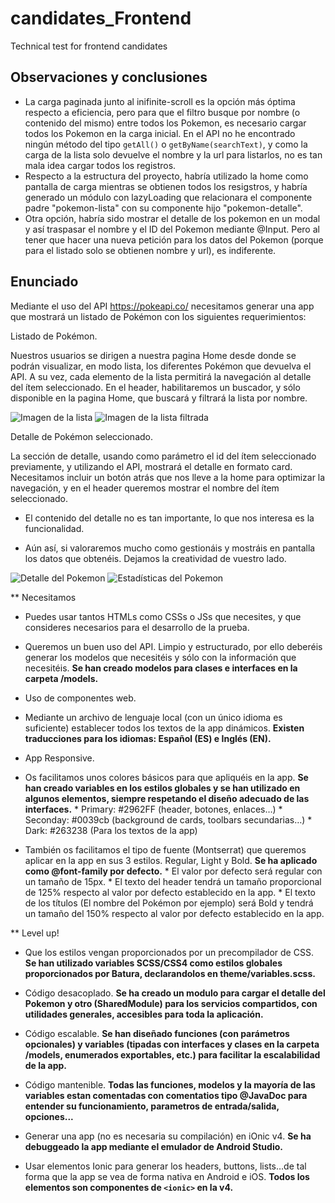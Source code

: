 # candidates_Frontend

Technical test for frontend candidates

## Observaciones y conclusiones

* La carga paginada junto al inifinite-scroll es la opción más óptima respecto a eficiencia, pero para que el filtro busque por nombre (o contenido del mismo) entre todos los Pokemon, es necesario cargar todos los Pokemon en la carga inicial. En el API no he encontrado ningún método del tipo `getAll()` o `getByName(searchText)`, y como la carga de la lista solo devuelve el nombre y la url para listarlos, no es tan mala idea cargar todos los registros.
* Respecto a la estructura del proyecto, habría utilizado la home como pantalla de carga mientras se obtienen todos los resigstros, y habría generado un módulo con lazyLoading que relacionara el componente padre "pokemon-lista" con su componente hijo "pokemon-detalle".
* Otra opción, habría sido mostrar el detalle de los pokemon en un modal y así traspasar el nombre y el ID del Pokemon mediante @Input. Pero al tener que hacer una nueva petición para los datos del Pokemon (porque para el listado solo se obtienen nombre y url), es indiferente.

## Enunciado

Mediante el uso del API https://pokeapi.co/ necesitamos generar una app que mostrará un listado de Pokémon con los siguientes requerimientos:

Listado de Pokémon.

Nuestros usuarios se dirigen a nuestra pagina Home desde donde se podrán visualizar, en modo lista, los diferentes Pokémon que devuelva el API. A su vez, cada elemento de la lista permitirá la navegación al detalle del ítem seleccionado. En el header, habilitaremos un buscador, y sólo disponible en la pagina Home, que buscará y filtrará la lista por nombre.

![ Imagen de la lista ](https://github.com/BaturaMobile/candidates_Frontend_1903437/blob/master/imagenes/pokedex.png)
![ Imagen de la lista filtrada ](https://github.com/BaturaMobile/candidates_Frontend_1903437/blob/master/imagenes/pokedex-filtrada.png)

Detalle de Pokémon seleccionado.

La sección de detalle, usando como parámetro el id del ítem seleccionado previamente, y utilizando el API, mostrará el detalle en formato card. Necesitamos incluir un botón atrás que nos lleve a la home para optimizar la navegación, y en el header queremos mostrar el nombre del ítem seleccionado.

-    El contenido del detalle no es tan importante, lo que nos interesa es la funcionalidad.

-    Aún así, si valoraremos mucho como gestionáis y mostráis en pantalla los datos que obtenéis. Dejamos la creatividad de vuestro lado.

![ Detalle del Pokemon ](https://github.com/BaturaMobile/candidates_Frontend_1903437/blob/master/imagenes/pokemon-detalle.png)
![ Estadísticas del Pokemon ](https://github.com/BaturaMobile/candidates_Frontend_1903437/blob/master/imagenes/pokemon-stats.png)

** Necesitamos

* Puedes usar tantos HTMLs como CSSs o JSs que necesites, y que consideres necesarios para el desarrollo de la prueba.

* Queremos un buen uso del API. Limpio y estructurado, por ello deberéis generar los modelos que necesitéis y sólo con la información que necesitéis.
  **Se han creado modelos para clases e interfaces en la carpeta /models.**

* Uso de componentes web.

* Mediante un archivo de lenguaje local (con un único idioma es suficiente) establecer todos los textos de la app dinámicos.
  **Existen traducciones para los idiomas: Español (ES) e Inglés (EN).**

* App Responsive.

* Os facilitamos unos colores básicos para que apliquéis en la app. 
  **Se han creado variables en los estilos globales y se han utilizado en algunos elementos, siempre respetando el diseño adecuado de las interfaces.**
        * Primary: #2962FF (header, botones, enlaces…)
        * Seconday: #0039cb (background de cards, toolbars secundarias…)
        * Dark: #263238 (Para los textos de la app)
   
* También os facilitamos el tipo de fuente (Montserrat) que queremos aplicar en la app en sus 3 estilos. Regular, Light y Bold.
  **Se ha aplicado como @font-family por defecto.**
        * El valor por defecto será regular con un tamaño de 15px.
        * El texto del header tendrá un tamaño proporcional de 125% respecto al valor por defecto establecido en la app.
        * El texto de los títulos (El nombre del Pokémon por ejemplo) será Bold y tendrá un tamaño del 150% respecto al valor por defecto establecido en la app.

** Level up!
* Que los estilos vengan proporcionados por un precompilador de CSS.
  **Se han utilizado variables SCSS/CSS4 como estilos globales proporcionados por Batura, declarandolos en theme/variables.scss.**
  
* Código desacoplado.
  **Se ha creado un modulo para cargar el detalle del Pokemon y otro (SharedModule) para los servicios compartidos, con utilidades generales, accesibles para toda la aplicación.**
  
* Código escalable.
  **Se han diseñado funciones (con parámetros opcionales) y variables (tipadas con interfaces y clases en la carpeta /models, enumerados exportables, etc.) para facilitar la escalabilidad de la app.**
  
* Código mantenible.
  **Todas las funciones, modelos y la mayoría de las variables estan comentadas con comentatios tipo @JavaDoc para entender su funcionamiento, parametros de entrada/salida, opciones...**
  
* Generar una app (no es necesaria su compilación) en iOnic v4.
  **Se ha debuggeado la app mediante el emulador de Android Studio.**
  
* Usar elementos Ionic para generar los headers, buttons, lists…de tal forma que la app se vea de forma nativa en Android e iOS.
  **Todos los elementos son componentes de `<ionic>` en la v4.**
